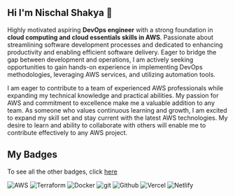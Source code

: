 ## Hi I'm Nischal Shakya 👋

Highly motivated aspiring **DevOps engineer** with a strong foundation in **cloud computing and cloud essentials skills in AWS**. Passionate about streamlining software development processes and dedicated to enhancing productivity and enabling efficient software delivery. Eager to bridge the gap between development and operations, I am actively seeking opportunities to gain hands-on experience in implementing DevOps methodologies, leveraging AWS services, and utilizing automation tools.

I am eager to contribute to a team of experienced AWS professionals while expanding my technical knowledge and practical abilities. My passion for AWS and commitment to excellence make me a valuable addition to any team. As someone who values continuous learning and growth, I am excited to expand my skill set and stay current with the latest AWS technologies. My desire to learn and ability to collaborate with others will enable me to contribute effectively to any AWS project.

## My Badges

To see all the other badges, click [here](https://www.credly.com/users/nischal-shakya/badges)

<!--START_SECTION:badges-->
<!--END_SECTION:badges-->

![AWS](https://img.shields.io/badge/AWS-%23FF9900.svg?style=for-the-badge&logo=amazon-aws&logoColor=white)
![Terraform](https://img.shields.io/badge/terraform-%235835CC.svg?style=for-the-badge&logo=terraform&logoColor=white)
![Docker](https://img.shields.io/badge/docker-%230db7ed.svg?style=for-the-badge&logo=docker&logoColor=white)
![git](https://img.shields.io/badge/-Git-F05032?style=for-the-badge&logo=git&logoColor=white)
![Github](https://img.shields.io/badge/github-%23121011.svg?style=for-the-badge&logo=github&logoColor=white)
![Vercel](https://img.shields.io/badge/vercel-%23000000.svg?style=for-the-badge&logo=vercel&logoColor=white)
![Netlify](https://img.shields.io/badge/netlify-%23000000.svg?style=for-the-badge&logo=netlify&logoColor=#00C7B7)
